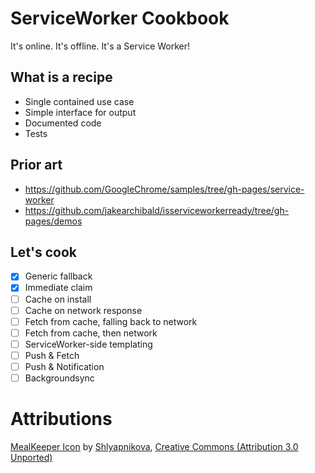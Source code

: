 # ServiceWorker Cookbook

It's online. It's offline. It's a Service Worker!

## What is a recipe

- Single contained use case
- Simple interface for output
- Documented code
- Tests

## Prior art

- https://github.com/GoogleChrome/samples/tree/gh-pages/service-worker
- https://github.com/jakearchibald/isserviceworkerready/tree/gh-pages/demos

## Let's cook

- [x] Generic fallback
- [x] Immediate claim
- [ ] Cache on install
- [ ] Cache on network response
- [ ] Fetch from cache, falling back to network
- [ ] Fetch from cache, then network
- [ ] ServiceWorker-side templating
- [ ] Push & Fetch
- [ ] Push & Notification
- [ ] Backgroundsync

# Attributions

[MealKeeper Icon](https://www.iconfinder.com/icons/51445/cook_book_recipe_group_icon) by [Shlyapnikova](http://shlyapnikova.deviantart.com/), [Creative Commons (Attribution 3.0 Unported)](http://creativecommons.org/licenses/by/3.0/)
